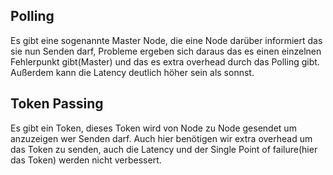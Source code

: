 

## Polling

Es gibt eine sogenannte Master Node, die eine Node darüber informiert das sie nun Senden darf, Probleme ergeben sich daraus das es einen einzelnen Fehlerpunkt gibt(Master) und das es extra overhead durch das Polling gibt. Außerdem kann die Latency deutlich höher sein als sonnst.

## Token Passing

Es gibt ein Token, dieses Token wird von Node zu Node gesendet um anzuzeigen wer Senden darf. Auch hier benötigen wir extra overhead um das Token zu senden, auch die Latency und der Single Point of failure(hier das Token) werden nicht verbessert.

